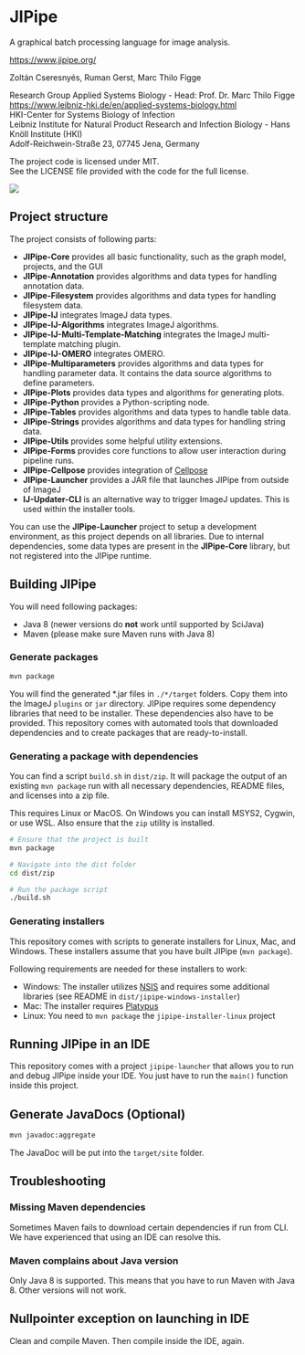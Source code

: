 # JIPipe

A graphical batch processing language for image analysis.

https://www.jipipe.org/

Zoltán Cseresnyés, Ruman Gerst, Marc Thilo Figge

Research Group Applied Systems Biology - Head: Prof. Dr. Marc Thilo Figge\
https://www.leibniz-hki.de/en/applied-systems-biology.html \
HKI-Center for Systems Biology of Infection\
Leibniz Institute for Natural Product Research and Infection Biology - Hans Knöll Institute (HKI)\
Adolf-Reichwein-Straße 23, 07745 Jena, Germany

The project code is licensed under MIT.\
See the LICENSE file provided with the code for the full license.

[![](https://github.com/applied-systems-biology/jipipe/actions/workflows/build-main.yml/badge.svg)](https://github.com/applied-systems-biology/jipipe/actions/workflows/build-main.yml)

## Project structure

The project consists of following parts:

* **JIPipe-Core** provides all basic functionality, such as the graph model, projects, and the GUI
* **JIPipe-Annotation** provides algorithms and data types for handling annotation data.
* **JIPipe-Filesystem** provides algorithms and data types for handling filesystem data.
* **JIPipe-IJ** integrates ImageJ data types.
* **JIPipe-IJ-Algorithms** integrates ImageJ algorithms.
* **JIPipe-IJ-Multi-Template-Matching** integrates the ImageJ multi-template matching plugin.
* **JIPipe-IJ-OMERO** integrates OMERO.
* **JIPipe-Multiparameters** provides algorithms and data types for handling parameter data. It contains the data source algorithms to define parameters.
* **JIPipe-Plots** provides data types and algorithms for generating plots.
* **JIPipe-Python** provides a Python-scripting node.
* **JIPipe-Tables** provides algorithms and data types to handle table data.
* **JIPipe-Strings** provides algorithms and data types for handling string data.
* **JIPipe-Utils** provides some helpful utility extensions.
* **JIPipe-Forms** provides core functions to allow user interaction during pipeline runs.
* **JIPipe-Cellpose** provides integration of [Cellpose](https://cellpose.org/)
* **JIPipe-Launcher** provides a JAR file that launches JIPipe from outside of ImageJ
* **IJ-Updater-CLI** is an alternative way to trigger ImageJ updates. This is used within the installer tools.

You can use the **JIPipe-Launcher** project to setup a development environment, as this project depends on all
libraries.
Due to internal dependencies, some data types are present in the **JIPipe-Core** library, but not registered into 
the JIPipe runtime.

## Building JIPipe

You will need following packages:

* Java 8 (newer versions do **not** work until supported by SciJava)
* Maven (please make sure Maven runs with Java 8)

### Generate packages

```bash
mvn package
```

You will find the generated \*.jar files in `./*/target` folders. Copy them into the ImageJ `plugins` or `jar` directory.
JIPipe requires some dependency libraries that need to be installer. These dependencies also have to be provided.
This repository comes with automated tools that downloaded dependencies and to create packages that are ready-to-install.

### Generating a package with dependencies

You can find a script `build.sh` in `dist/zip`. It will package the output of an existing `mvn package` run with all 
necessary dependencies, README files, and licenses into a zip file.

This requires Linux or MacOS. On Windows you can install MSYS2, Cygwin, or use WSL. Also ensure that the `zip` utility is installed.

```bash
# Ensure that the project is built
mvn package

# Navigate into the dist folder
cd dist/zip

# Run the package script
./build.sh
```

### Generating installers

This repository comes with scripts to generate installers for Linux, Mac, and Windows. These installers assume that 
you have built JIPipe (`mvn package`).

Following requirements are needed for these installers to work:

* Windows: The installer utilizes [NSIS](https://sourceforge.net/projects/nsis/) and requires some additional libraries (see README in `dist/jipipe-windows-installer`)
* Mac: The installer requires [Platypus](https://sveinbjorn.org/platypus)
* Linux: You need to `mvn package` the `jipipe-installer-linux` project

## Running JIPipe in an IDE

This repository comes with a project `jipipe-launcher` that allows you to run and debug JIPipe inside your IDE.
You just have to run the `main()` function inside this project.

## Generate JavaDocs (Optional)

```bash
mvn javadoc:aggregate
```

The JavaDoc will be put into the `target/site` folder.

## Troubleshooting

### Missing Maven dependencies

Sometimes Maven fails to download certain dependencies if run from CLI. We have experienced that using an IDE 
can resolve this.

### Maven complains about Java version

Only Java 8 is supported. This means that you have to run Maven with Java 8. Other versions will not work.

## Nullpointer exception on launching in IDE

Clean and compile Maven. Then compile inside the IDE, again.